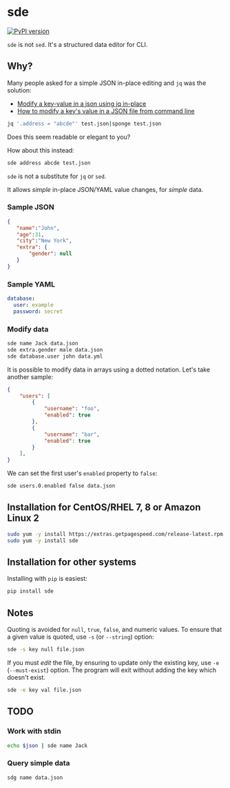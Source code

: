 # sde

[![PyPI version](https://badge.fury.io/py/sde.svg)](https://badge.fury.io/py/sde)

`sde` is not `sed`. It's a structured data editor for CLI.

## Why?

Many people asked for a simple JSON in-place editing and `jq` was the solution:

* [Modify a key-value in a json using jq in-place](https://stackoverflow.com/questions/42716734/modify-a-key-value-in-a-json-using-jq-in-place)
* [How to modify a key's value in a JSON file from command line](https://stackoverflow.com/questions/43292243/how-to-modify-a-keys-value-in-a-json-file-from-command-line)

```bash
jq '.address = "abcde"' test.json|sponge test.json
```
    
Does this seem readable or elegant to you?

How about this instead:

```bash
sde address abcde test.json
```

`sde` is not a substitute for `jq` or `sed`.

It allows *simple* in-place JSON/YAML value changes, for *simple* data.

### Sample JSON

```json
{
   "name":"John",
   "age":31,
   "city":"New York",
   "extra": {
       "gender": null
   }
}
```

### Sample YAML

```yaml
database:
  user: example
  password: secret
```

### Modify data

```bash
sde name Jack data.json
sde extra.gender male data.json
sde database.user john data.yml
```

It is possible to modify data in arrays using a dotted notation. Let's take another sample:

```json
{
    "users": [
        {
            "username": "foo", 
            "enabled": true
        },
        {
            "username": "bar", 
            "enabled": true
        }      
    ],
}
```

We can set the first user's `enabled` property to `false`:

```bash
sde users.0.enabled false data.json
```

## Installation for CentOS/RHEL 7, 8 or Amazon Linux 2

```bash
sudo yum -y install https://extras.getpagespeed.com/release-latest.rpm
sudo yum -y install sde
```
   
## Installation for other systems

Installing with `pip` is easiest:

```bash
pip install sde
```

## Notes

Quoting is avoided for `null`, `true`, `false`, and numeric values.
To ensure that a given value is quoted, use `-s` (or `--string`) option:

```bash
sde -s key null file.json
```

If you must *edit* the file, by ensuring to update only the existing key, use `-e` (`--must-exist`)
option. The program will exit without adding the key which doesn't exist.

```bash
sde -e key val file.json
```

## TODO

### Work with stdin

```bash
echo $json | sde name Jack
```

### Query simple data

```bash
sdg name data.json
```
